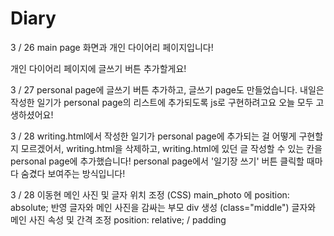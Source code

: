 # Diary

3 / 26
main page 화면과
개인 다이어리 페이지입니다!

개인 다이어리 페이지에 글쓰기 버튼 추가할게요!


3 / 27
personal page에 글쓰기 버튼 추가하고,
글쓰기 page도 만들었습니다.
내일은 작성한 일기가 personal page의 리스트에 추가되도록 js로 구현하려고요
오늘 모두 고생하셨어요!

3 / 28
writing.html에서 작성한 일기가 personal page에 추가되는 걸 어떻게 구현할지 모르겠어서,
writing.html을 삭제하고, writing.html에 있던 글 작성할 수 있는 칸을 personal page에 추가했습니다!
personal page에서 '일기장 쓰기' 버튼 클릭할 때마다 숨겼다 보여주는 방식입니다!

3 / 28 이동현
메인 사진 및 글자 위치 조정 (CSS)
main_photo 에 position: absolute; 반영
글자와 메인 사진을 감싸는 부모 div 생성 (class="middle")
글자와 메인 사진 속성 및 간격 조정 position: relative; / padding